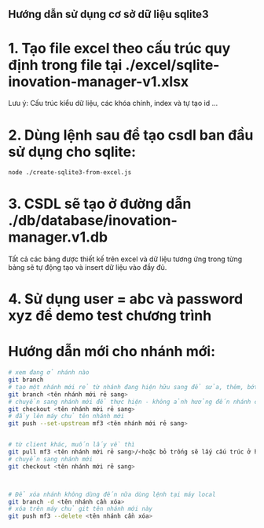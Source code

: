 ## Hướng dẫn sử dụng cơ sở dữ liệu sqlite3
# 1. Tạo file excel theo cấu trúc quy định trong file tại ./excel/sqlite-inovation-manager-v1.xlsx
Lưu ý: Cấu trúc kiểu dữ liệu, các khóa chính, index và tự tạo id ...

# 2. Dùng lệnh sau để tạo csdl ban đầu sử dụng cho sqlite:
```sh
node ./create-sqlite3-from-excel.js
```

# 3. CSDL sẽ tạo ở đường dẫn ./db/database/inovation-manager.v1.db
Tất cả các bảng được thiết kế trên excel và dữ liệu tương ứng trong từng bảng sẽ tự động tạo và insert dữ liệu vào đầy đủ.

# 4. Sử dụng user = abc và password xyz để demo test chương trình

# Hướng dẫn mới cho nhánh mới:

``` sh
# xem đang ở nhánh nào
git branch
# tạo một nhánh mới rẻ từ nhánh đang hiện hữu sang để sửa, thêm, bớt
git branch <tên nhánh mới rẻ sang>
# chuyển sang nhánh mới để thực hiện - không ảnh hưởng đến nhánh cũ
git checkout <tên nhánh mới rẻ sang>
# đẩy lên máy chủ tên nhánh mới
git push --set-upstream mf3 <tên nhánh mới rẻ sang>


# từ client khác, muốn lấy về thì
git pull mf3 <tên nhánh mới rẻ sang>/<hoặc bỏ trống sẽ lấy cấu trúc ở header>
# chuyển sang nhánh mới
git checkout <tên nhánh mới rẻ sang>



# Để xóa nhánh không dùng đến nữa dùng lệnh tại máy local
git branch -d <tên nhánh cần xóa>
# xóa trên máy chủ git tên nhánh mới này
git push mf3 --delete <tên nhánh cần xóa>

```




